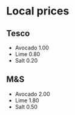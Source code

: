 # Local prices

## Tesco
* Avocado 1.00
* Lime 0.80
* Salt 0.20

## M&S
* Avocado 2.00
* Lime 1.80
* Salt 0.50
